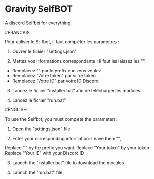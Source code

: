 # Gravity SelfBOT
A discord Selfbot for everything.

#FRANCAIS

Pour utiliser le Selfbot, il faut compléter les paramètres :

1. Ouvrer le fichier "settings.json"

2. Mettez vos informations correspondante : Il faut les laissez les "",

- Remplacez "." par le prefix que vous voulez.
- Remplacez "Votre token" par votre token
- Remplacez "Votre ID" par votre ID Discord

3. Lancez le fichier "installer.bat" afin de télécharger les modules

4. Lancez le fichier "run.bat"

#ENGLISH

To use the Selfbot, you must complete the parameters:

1. Open the "settings.json" file

2. Enter your corresponding information: Leave them "",

Replace "." by the prefix you want.
Replace "Your token" by your token
Replace "Your ID" with your Discord ID

3. Launch the "installer.bat" file to download the modules

4. Launch the "run.bat" file.